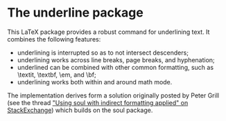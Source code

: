 # The underline package

This LaTeX package provides a robust command for underlining text. It combines the following features:

* underlining is interrupted so as to not intersect descenders;
* underlining works across line breaks, page breaks, and hyphenation;
* underlined can be combined with other common formatting, such as \textit, \textbf, \em, and \bf;
* underlining works both within and around math mode.

The implementation derives form a solution originally posted by Peter Grill (see the thread ["Using soul with indirect formatting applied" on StackExchange](https://tex.stackexchange.com/questions/125219/using-soul-with-indirect-formatting-applied)) which builds on the soul package.
